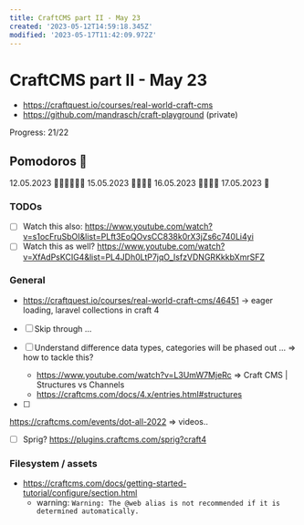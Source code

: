 ```yaml
---
title: CraftCMS part II - May 23
created: '2023-05-12T14:59:18.345Z'
modified: '2023-05-17T11:42:09.972Z'
---
```


# CraftCMS part II - May 23

- https://craftquest.io/courses/real-world-craft-cms
- https://github.com/mandrasch/craft-playground (private)

Progress: 21/22

## Pomodoros 🍅

12.05.2023 🍅🍅🍅🍅🍅🍅
15.05.2023 🍅🍅🍅🍅
16.05.2023 🍅🍅🍅🍅
17.05.2023 🍅

### TODOs

- [ ] Watch this also: https://www.youtube.com/watch?v=s1ocFruSbOI&list=PLft3EoQOvsCC838k0rX3jZs6c740Li4yi
- [ ] Watch this as well? https://www.youtube.com/watch?v=XfAdPsKCIG4&list=PL4JDh0LtP7jqO_IsfzVDNGRKkkbXmrSFZ

### General

- https://craftquest.io/courses/real-world-craft-cms/46451 -> eager loading, laravel collections in craft 4

- [ ] Skip through ...

- [ ] Understand difference data types, categories will be phased out ... => how to tackle this?
  - https://www.youtube.com/watch?v=L3UmW7MjeRc => Craft CMS | Structures vs Channels
  - https://craftcms.com/docs/4.x/entries.html#structures

- [ ] 
https://craftcms.com/events/dot-all-2022 => videos..
- [ ] Sprig? https://plugins.craftcms.com/sprig?craft4

### Filesystem / assets

- https://craftcms.com/docs/getting-started-tutorial/configure/section.html 
  - warning: `Warning:
The @web alias is not recommended if it is determined automatically.`
